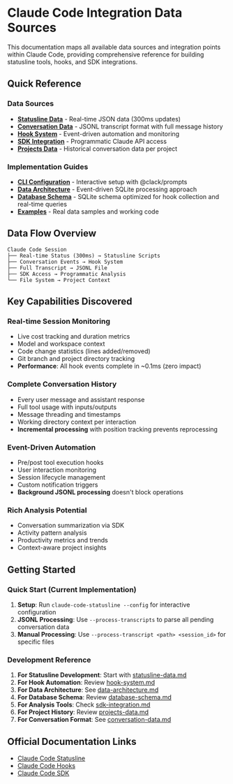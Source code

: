 # Claude Code Integration Data Sources

This documentation maps all available data sources and integration
points within Claude Code, providing comprehensive reference for
building statusline tools, hooks, and SDK integrations.

## Quick Reference

### Data Sources

- **[Statusline Data](statusline-data.md)** - Real-time JSON data
  (300ms updates)
- **[Conversation Data](conversation-data.md)** - JSONL transcript
  format with full message history
- **[Hook System](hook-system.md)** - Event-driven automation and
  monitoring
- **[SDK Integration](sdk-integration.md)** - Programmatic Claude API
  access
- **[Projects Data](projects-data.md)** - Historical conversation data
  per project

### Implementation Guides

- **[CLI Configuration](cli-configuration.md)** - Interactive setup
  with @clack/prompts
- **[Data Architecture](data-architecture.md)** - Event-driven SQLite
  processing approach
- **[Database Schema](database-schema.md)** - SQLite schema optimized
  for hook collection and real-time queries
- **[Examples](examples/)** - Real data samples and working code

## Data Flow Overview

```
Claude Code Session
├── Real-time Status (300ms) → Statusline Scripts
├── Conversation Events → Hook System
├── Full Transcript → JSONL File
├── SDK Access → Programmatic Analysis
└── File System → Project Context
```

## Key Capabilities Discovered

### Real-time Session Monitoring

- Live cost tracking and duration metrics
- Model and workspace context
- Code change statistics (lines added/removed)
- Git branch and project directory tracking
- **Performance**: All hook events complete in ~0.1ms (zero impact)

### Complete Conversation History

- Every user message and assistant response
- Full tool usage with inputs/outputs
- Message threading and timestamps
- Working directory context per interaction
- **Incremental processing** with position tracking prevents
  reprocessing

### Event-Driven Automation

- Pre/post tool execution hooks
- User interaction monitoring
- Session lifecycle management
- Custom notification triggers
- **Background JSONL processing** doesn't block operations

### Rich Analysis Potential

- Conversation summarization via SDK
- Activity pattern analysis
- Productivity metrics and trends
- Context-aware project insights

## Getting Started

### Quick Start (Current Implementation)

1. **Setup**: Run `claude-code-statusline --config` for interactive
   configuration
2. **JSONL Processing**: Use `--process-transcripts` to parse all
   pending conversation data
3. **Manual Processing**: Use
   `--process-transcript <path> <session_id>` for specific files

### Development Reference

1. **For Statusline Development**: Start with
   [statusline-data.md](statusline-data.md)
2. **For Hook Automation**: Review [hook-system.md](hook-system.md)
3. **For Data Architecture**: See
   [data-architecture.md](data-architecture.md)
4. **For Database Schema**: Review
   [database-schema.md](database-schema.md)
5. **For Analysis Tools**: Check
   [sdk-integration.md](sdk-integration.md)
6. **For Project History**: Review
   [projects-data.md](projects-data.md)
7. **For Conversation Format**: See
   [conversation-data.md](conversation-data.md)

## Official Documentation Links

- [Claude Code Statusline](https://docs.anthropic.com/en/docs/claude-code/statusline)
- [Claude Code Hooks](https://docs.anthropic.com/en/docs/claude-code/hooks)
- [Claude Code SDK](https://docs.anthropic.com/en/docs/claude-code/sdk)
